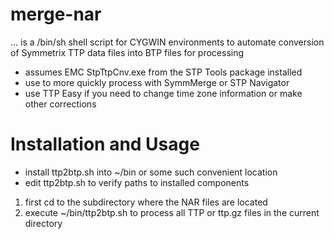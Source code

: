 merge-nar
=========

... is a /bin/sh shell script for CYGWIN environments to automate conversion of Symmetrix TTP data files into BTP files for processing

* assumes EMC StpTtpCnv.exe from the STP Tools package installed
* use to more quickly process with SymmMerge or STP Navigator
* use TTP Easy if you need to change time zone information or make other corrections

Installation and Usage
======================

* install ttp2btp.sh into ~/bin or some such convenient location
* edit ttp2btp.sh to verify paths to installed components

1. first cd to the subdirectory where the NAR files are located
2. execute ~/bin/ttp2btp.sh to process all TTP or ttp.gz files in the current directory


